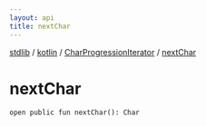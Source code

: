 ```yaml
---
layout: api
title: nextChar
---
```

[stdlib](../../index.md) / [kotlin](../index.md) / [CharProgressionIterator](index.md) / [nextChar](nextChar.md)

# nextChar

```
open public fun nextChar(): Char
```
